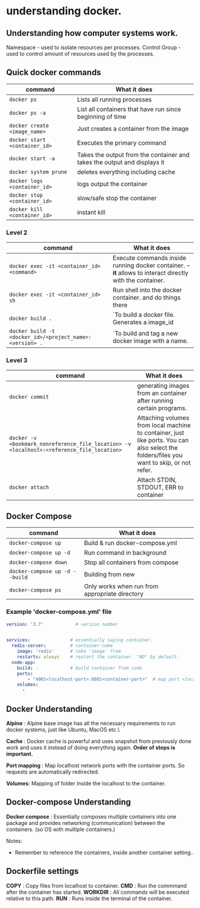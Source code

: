 # understanding docker.

## Understanding how computer systems work.

Namespace - used to isolate resources per processes.
Control Group - used to control amount of resources used by the processes.

## Quick docker commands

|command | What it does |
|---- | ---- |
|`docker ps` | Lists all running processes |
|`docker ps -a` | List all containers that have run since beginning of time |
|`docker create <image_name>` | Just creates a container from the image |
|`docker start <container_id>` | Executes the primary command |
|`docker start -a` | Takes the output from the container and takes the output and displays it |
|`docker system prune` | deletes everything including cache |
|`docker logs <container_id>` | logs output the container |
|`docker stop <container_id>` | slow/safe stop the container |
|`docker kill <container_id>` | instant kill |

### Level 2

|command | What it does |
|---- | ---- |
|`docker exec -it <container_id> <command>` | Execute commands inside running docker container. **-it** allows to interact directly with the container. |
|`docker exec -it <container_id> sh` | Run shell into the docker container. and do things there |
|`docker build .`| `To build a docker file. Generates a image_id |
|`docker build -t <docker_id>/<project_name>:<version> .` | `To build and tag a new docker image with a name.|

### Level 3

|command | What it does |
|----- | ----- |
|`docker commit` | generating images from an container after running certain programs. |
|`docker -v <bookmark_nonreference_file_location> -v <localhost>:<reference_file_location>` | Attaching volumes from local machine to container, just like ports. You can also select the folders/files you want to skip, or not refer. |
|`docker attach` | Attach STDIN, STDOUT, ERR to container |

## Docker Compose
|command | What it does |
|----- | ----- |
|`docker-compose up `| Build & run docker-compose.yml |
|`docker-compose up -d ` | Run command in background |
|`docker-compose down `| Stop all containers from compose |
|`docker-compose up -d --build` | Building from new |
|`docker-compose ps`| Only works when run from appropriate directory |


### Example 'docker-compose.yml' file
```yml
version: '3.7'            # version number


services:               # essentially saying container.
  redis-server:         # container-name
    image: 'redis'      # take 'image' from
    restarts: always    # restart the container. "NO" by default.
  node-app:
    build: .            # build container from code
    ports: 
        - "4001<localhost-port>:8081<container-port>"  # map port <localhost-port:container-port>
    volumes:
      - 
```




## Docker Understanding

**Alpine** : Alpine base image has all the necessary requirements to run docker systems, just like Ubuntu, MacOS etc.\

**Cache** : Docker cache is powerful and uses snapshot from previously done work and uses it instead of doing everything again. **Order of steps is important.**

**Port mapping** : Map localhost network ports with the container ports. So requests are automatically redirected.

**Volumes**: Mapping of folder inside the localhost to the container.

## Docker-compose Understanding

**Docker compose** : Essentially composes multiple containers into one package and provides networking (communication) between the containers. (so OS with multiple containers.)

Notes:

* Remember to reference the containers, inside another container setting.. 


## Dockerfile settings

**COPY** : Copy files from localhost to container.
**CMD** : Run the commmand after the container has started.
**WORKDIR** : All commands will be executed relative to this path.
**RUN** : Runs inside the terminal of the container.